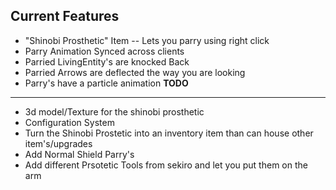 Current Features 
--------------------------------------------------------------------------
- "Shinobi Prosthetic" Item -- Lets you parry using right click
- Parry Animation Synced across clients
- Parried LivingEntity's are knocked Back
- Parried Arrows are deflected the way you are looking
- Parry's have a particle animation
  **TODO**
--------------------------------------------------------------------------
- 3d model/Texture for the shinobi prosthetic
- Configuration System
- Turn the Shinobi Prostetic into an inventory item than can house other item's/upgrades
- Add Normal Shield Parry's
- Add different Prsotetic Tools from sekiro and let you put them on the arm
